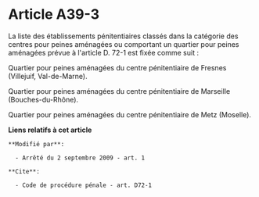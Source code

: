 # Article A39-3

La liste des établissements pénitentiaires classés dans la catégorie des centres pour peines aménagées ou comportant un
quartier pour peines aménagées prévue à l'article D. 72-1 est fixée comme suit :

Quartier pour peines aménagées du centre pénitentiaire de Fresnes (Villejuif, Val-de-Marne).

Quartier pour peines aménagées du centre pénitentiaire de Marseille (Bouches-du-Rhône).

Quartier pour peines aménagées du centre pénitentiaire de Metz (Moselle).

**Liens relatifs à cet article**

	**Modifié par**:

	  - Arrêté du 2 septembre 2009 - art. 1

	**Cite**:

	  - Code de procédure pénale - art. D72-1
